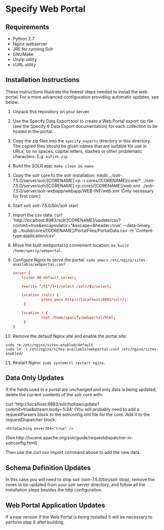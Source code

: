 Specify Web Portal
==================

Requirements
------------

* Python 2.7
* Nginx webserver
* JRE for running Solr
* GNUMake
* Unzip utility
* cURL utility


Installation Instructions
-------------------------

These instructions illustrate the fewest steps needed to install the
web portal. For a more advanced configuration providing automatic
updates, see below.

1. Unpack this repository on your server.
2. Use the Specify Data Export tool to create a Web Portal export zip
   file (see the Specify 6 Data Export documentation) for each collection
   to be hosted in the portal.
3. Copy the zip files into the `specify_exports` directory in this
   directory. The copied files should be given names that are
   suitable for use in URLs; so no spaces, capital letters, slashes or
   other problematic characters. E.g. `kufish.zip`
4. Build the SOLR app: `make clean && make`.
5. Copy the solr core to the solr installation:
    mkdir ../solr-7.5.0/server/solr/[CORENAME]
    cp -r cores/[CORENAME]/core/* ../solr-7.5.0/server/solr/[CORENAME]
    cp cores/[CORENAME]/web.xml ../solr-7.5.0/server/solr-webapp/webapp/WEB-INF/web.xml (Only necessary for first core.)
6. Start solr
   solr-7.5.0/bin/solr start
7. Import the csv data:
curl 'http://localhost:8983/solr/[CORENAME]/update/csv?commit=true&encapsulator="&escape=\&header=true' --data-binary @.../build/cores/[CORENAME]/PortalFiles/PortalData.csv -H 'Content-type:application/csv'



8. Move the built webportal to convenient location: `mv build /home/speciy/webportal`.
9. Configure Nginx to serve the portal: `sudo emacs /etc/nginx/sites-available/webportal.conf`
   ```conf
   server {
       listen 80 default_server;

       rewrite ^/([^/]+)/select /solr/$1/select;

       location /solr/ {
                proxy_pass http://localhost:8983/solr/;
        }

       location / {
                root /home/specify/webportal/html;
        }
   }
   ```
10. Remove the default Nginx site and enable the portal site: 
   ```
   sudo rm /etc/nginx/sites-enabled/default
   sudo ln -l /etc/nginx/sites-available/webportal.conf /etc/nginx/sites-enabled/
   ```
11. Restart Nginx: `sudo systemctl restart nginx`.


Data Only Updates
-----------------

If the fields used in a portal are unchanged and only data is being updated, delete the current contents of the solr core with:

curl 'http://localhost:8983/solr/hollow/update?commit=true&stream.body=<delete><query>*%3A*</query></delete>'
(You will probably need to add a requestParsers block to the solrconfig.xml file for the core. Add it to the requestDispatcher block:
<requestDispatcher>
    <requestParsers enableRemoteStreaming="true"
                enableStreamBody="true"
                multipartUploadLimitInKB="2048"
                formdataUploadLimitInKB="2048"
                addHttpRequestToContext="false" />

    
    <httpCaching never304="true" />
</requestDispatcher>
(See http://lucene.apache.org/solr/guide/requestdispatcher-in-solrconfig.html)  
 
Then use the curl csv import command above to add the new data.


Schema Definition Updates
-------------------------
 
In this case you will need to stop solr (solr-7.5.0/bin/solr stop), remove the cores to be updated from your solr server directory, and follow all the installation steps besides the http configuration. 


Web Portal Application Updates
------------------------------

If a new version if the Web Portal is being installed it will be necessary to perform step 8 after building.
